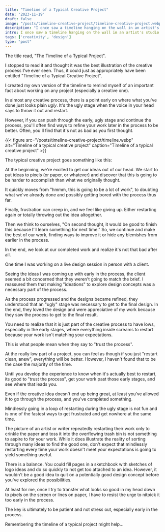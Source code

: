 ```yaml
---
title: "Timeline of a Typical Creative Project"
date: '2023-11-19'
draft: false
image: "/posts/timeline-creative-project/timeline-creative-project.webp"
description: "I once saw a timeline hanging on the wall in an artist's studio. The timeline was written in chalkboard fashion yet neatly framed as if to betray the importance of its message to the artist."
intro: I once saw a timeline hanging on the wall in an artist's studio. The timeline was written in chalkboard fashion yet neatly framed as if to betray the importance of its message to the artist.
tags: ['creativity', 'design']
type: "post"
---
```


The title read, "The Timeline of a Typical Project". 

I stopped to read it and thought it was the best illustration of the creative process I've ever seen. Thus, it could just as appropriately have been entitled "Timeline of a Typical Creative Project".

I created my own version of the timeline to remind myself of an important fact about working on any project (especially a creative one).

In almost any creative process, there is a point early on where what you've done just looks plain *ugly*. It's the ugly stage when the voice in your head says to throw it out and restart. 

However, if you can push through the early, ugly stage and continue the process, you'll often find ways to refine your work later in the process to be better. Often, you'll find that it's not as bad as you first thought.

{{< figure src="/posts/timeline-creative-project/timeline.webp" alt="Timeline of a typical creative project" caption="Timeline of a typical creative project" >}}

The typical creative project goes something like this:

At the beginning, we're excited to get our ideas out of our head. We start to put ideas to pixels (or paper, or whatever) and discover that this is going to be harder to accomplish than what we originally thought. 

It quickly moves from "hmmm, this is going to be a lot of work", to doubting what we've already done and possibly getting bored with the process thus far. 

Finally, frustration can creep in, and we feel like giving up. Either restarting again or totally throwing out the idea altogether.

Then we think to ourselves, "On second thought, it would be good to finish this because I'll learn something for next time." So, we continue and make the best of our work, finding ways to improve it or hide any blemishes from earlier in the process.

In the end, we look at our completed work and realize it's not that bad after all.

One time I was working on a live design session in person with a client. 

Seeing the ideas I was coming up with early in the process, the client seemed a bit concerned that they weren't going to match the brief. I reassured them that making "ideations" to explore design concepts was a necessary part of the process. 

As the process progressed and the designs became refined, they understood that an "ugly" stage was necessary to get to the final design. In the end, they loved the design and were appreciative of my work because they saw the process to get to the final result.

You need to realize that it is just part of the creative process to have lows, especially in the early stages, where everything inside screams to restart because your work isn't matching your expectations.

This is what people mean when they say to "trust the process".

At the really low part of a project, you can feel as though if you just "restart clean, anew", everything will be better. However, I haven't found that to be the case the majority of the time. 

Until you develop the experience to know when it's actually best to restart, its good to "trust the process", get your work past those early stages, and see where that leads you.

Even if the creative idea doesn't end up being great, at least you've allowed it to go through the process, and you've completed something.

Mindlessly going in a loop of restarting during the ugly stage is not fun and is one of the fastest ways to get frustrated and get nowhere at the same time.

The picture of an artist or writer repeatedly restarting their work only to crinkle the paper and toss it into the overflowing trash bin is not something to aspire to for your work. While it does illustrate the reality of sorting through many ideas to find the good one, don't expect that mindlessly restarting every time your work doesn't meet your expectations is going to yield something useful. 

There is a balance. You could fill pages in a sketchbook with sketches of logo ideas and do so quickly to not get too attached to an idea. However, it wouldn't be a good idea to quit on a potentially good design concept before you've explored the possibilities.

At least for me, once I try to transfer what looks so good in my head down to pixels on the screen or lines on paper, I have to resist the urge to nitpick it too early in the process.

The key is ultimately to be patient and not stress out, especially early in the process. 

Remembering the timeline of a typical project might help...
